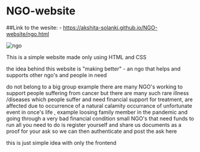 # NGO-website

##Link to the wesite: - https://akshita-solanki.github.io/NGO-website/ngo.html





![ngo](https://user-images.githubusercontent.com/80886593/167295557-46ae2566-8ca8-4520-9c51-95edba726c1c.png)




This is a simple website made only using HTML and CSS


the idea behind this website is "making better" - an ngo that helps and supports other ngo's and people in need
  
do not belong to a big group example there are many NGO's working to support people suffering from cancer but there are many such rare illness /diseases which people suffer and need financial support for treatment, 
are affected due to occurrence of a natural calamity
occurrance of unfortunate event in once's life , example loosing family member in the pandemic and going through a very bad financial condition
small NGO's that need funds to run
all you need to do is register yourself and share us documents as a proof for your ask so we can then authenticate and post the ask here

this is just simple idea with only the frontend


